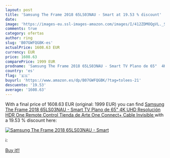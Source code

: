 ```yaml
---
layout: post
title: 'Samsung The Frame 2018 65LS03NAU - Smart at 19.53 % discount'
date: 
image: 'https://images-eu.ssl-images-amazon.com/images/I/412ZDMOQgVL._SL200_.jpg'
comments: true
category: ofertas
author: ring
slug: 'B07GWFQGBK-es'
actualPrice: 1608.63 EUR
currency: EUR
price: 1608.63
comparePrice: 1999 EUR
prodname: 'Samsung The Frame 2018 65LS03NAU - Smart TV Plano de 65"  4K UHD Resolución  HDR  One Remote Control  Tienda de Arte  One Connect+ Cable Invisible '
country: 'es'
flag: '🇪🇸'
buyurl: 'https://www.amazon.es/dp/B07GWFQGBK/?tag=tolees-21'
descuento: '19.53'
average: '1608.63'
---
```


With a final price of 1608.63 EUR (original: 1999 EUR) you can find [Samsung The Frame 2018 65LS03NAU - Smart TV Plano de 65"  4K UHD Resolución  HDR  One Remote Control  Tienda de Arte  One Connect+ Cable Invisible ](https://www.amazon.es/dp/B07GWFQGBK/?tag=tolees-21) with a  19.53 % discount here:

[![Samsung The Frame 2018 65LS03NAU - Smart](https://images-eu.ssl-images-amazon.com/images/I/412ZDMOQgVL._SL200_.jpg)](https://www.amazon.es/dp/B07GWFQGBK/?tag=tolees-21)

ℹ️:


[Buy it!!](https://www.amazon.es/dp/B07GWFQGBK/?tag=tolees-21)
